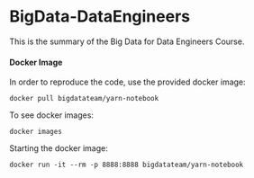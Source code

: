 # BigData-DataEngineers

This is the summary of the Big Data for Data Engineers Course.

#### Docker Image
In order to reproduce the code, use the provided docker image:

`docker pull bigdatateam/yarn-notebook`

To see docker images:

`docker images`

Starting the docker image:

`docker run -it --rm -p 8888:8888 bigdatateam/yarn-notebook`

